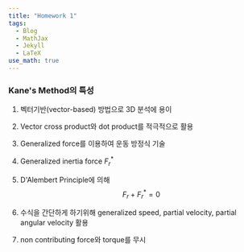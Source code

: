 ```yaml
---
title: "Homework 1"
tags:
  - Blog
  - MathJax
  - Jekyll
  - LaTeX
use_math: true
---
```

### Kane's Method의 특성
1. 벡터기반(vector-based) 방법으로 3D 분석에 용이
2. Vector cross product와 dot product를 적극적으로 활용
3. Generalized force를 이용하여 운동 방정식 기술
4. Generalized inertia force ${F}^{*}_{r}$
5. D'Alembert Principle에 의해 
$$
  {F}^{}_{r}+{F}^{*}_{r}=0
$$

6. 수식을 간단하게 하기위해 generalized speed, partial velocity, partial angular velocity 활용
7. non contributing force와 torque를 무시
